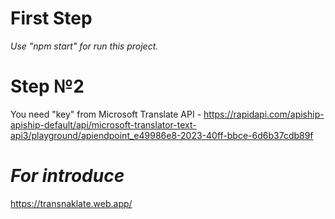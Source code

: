 # First Step

_Use "npm start" for run this project._

# Step №2

You need "key" from Microsoft Translate API - https://rapidapi.com/apiship-apiship-default/api/microsoft-translator-text-api3/playground/apiendpoint_e49986e8-2023-40ff-bbce-6d6b37cdb89f

# *For introduce*

https://transnaklate.web.app/
